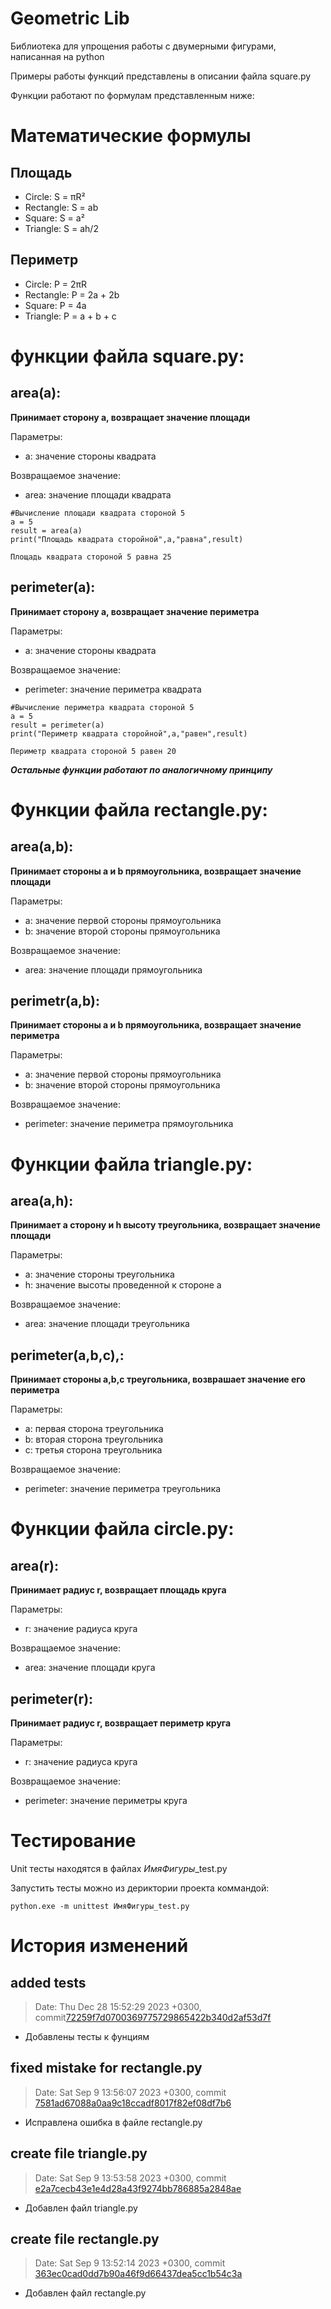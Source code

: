 # **Geometric Lib**
Библиотека для упрощения работы с двумерными фигурами, написанная на python

Примеры работы функций представлены в описании файла square.py

Функции работают по формулам представленным ниже:
# Математические формулы
## Площадь
- Circle: S = πR²
- Rectangle: S = ab
- Square: S = a²
- Triangle: S = ah/2

## Периметр
- Circle: P = 2πR
- Rectangle: P = 2a + 2b
- Square: P = 4a
- Triangle: P = a + b + c
# функции файла square.py:
## area(a):
**Принимает сторону а, возвращает значение площади**

Параметры:
- a: значение стороны квадрата

Возвращаемое значение:
- area: значение площади квадрата
```
#Вычисление площади квадрата стороной 5
a = 5
result = area(a)
print("Площадь квадрата сторойной",a,"равна",result)
```
```
Площадь квадрата стороной 5 равна 25
```
## perimeter(a):
**Принимает сторону a, возвращает значение периметра**

Параметры:
- a: значение стороны квадрата

Возвращаемое значение:
- perimeter: значение периметра квадрата
```
#Вычисление периметра квадрата стороной 5
a = 5
result = perimeter(a)
print("Периметр квадрата сторойной",a,"равен",result)
```
```
Периметр квадрата стороной 5 равен 20
```
***Остальные функции работают по аналогичному принципу***
# Функции файла rectangle.py:
## area(a,b):
**Принимает стороны a и b прямоугольника, возвращает значение площади**

Параметры:
- a: значение первой стороны прямоугольника
- b: значение второй стороны прямоугольника

Возвращаемое значение:
- area: значение площади прямоугольника
## perimetr(a,b):
**Принимает стороны a и b прямоугольника, возвращает значение периметра**

Параметры:
- a: значение первой стороны прямоугольника
- b: значение второй стороны прямоугольника

Возвращаемое значение:
- perimeter: значение периметра прямоугольника
# Функции файла triangle.py:
## area(a,h):
**Принимает a сторону и h высоту треугольника, возвращает значение площади**

Параметры:
- a: значение стороны треугольника
- h: значение высоты проведенной к стороне a

Возвращаемое значение:
- area: значение площади треугольника
## perimeter(a,b,c),:
**Принимает стороны a,b,c треугольника, возврашает значение его периметра**

Параметры:
- a: первая сторона треугольника
- b: вторая сторона треугольника
- c: третья сторона треугольника

Возвращаемое значение:
- perimeter: значение периметра треугольника
# Функции файла circle.py:
## area(r):
**Принимает радиус r, возвращает площадь круга**

Параметры:
- r: значение радиуса круга

Возвращаемое значение:
- area: значение площади круга

## perimeter(r):
**Принимает радиус r, возвращает периметр круга**

Параметры:
- r: значение радиуса круга

Возвращаемое значение:
- perimeter: значение периметры круга

# Тестирование
Unit тесты находятся в файлах *ИмяФигуры*_test.py

Запустить тесты можно из дериктории проекта коммандой:
```
python.exe -m unittest ИмяФигуры_test.py
```

# История изменений

## added tests
>Date:   Thu Dec 28 15:52:29 2023 +0300, commit[72259f7d0700369775729865422b340d2af53d7f](https://github.com/TFS11/geometric_lib/commit/72259f7d0700369775729865422b340d2af53d7f)
- Добавлены тесты к фунциям
## fixed mistake for rectangle.py
> Date:   Sat Sep 9 13:56:07 2023 +0300, commit [7581ad67088a0aa9c18ccadf8017f82ef08df7b6](https://github.com/TFS11/geometric_lib/commit/7581ad67088a0aa9c18ccadf8017f82ef08df7b6)
- Исправлена ошибка в файле rectangle.py
## create file triangle.py 
>Date:   Sat Sep 9 13:53:58 2023 +0300, commit [e2a7cecb43e1e4d28a43f9274bb786885a2848ae](https://github.com/TFS11/geometric_lib/commit/e2a7cecb43e1e4d28a43f9274bb786885a2848ae)
- Добавлен файл triangle.py
## create file rectangle.py
>Date:   Sat Sep 9 13:52:14 2023 +0300, commit [363ec0cad0dd7b90a46f9d66437dea5cc1b54c3a](https://github.com/TFS11/geometric_lib/commit/363ec0cad0dd7b90a46f9d66437dea5cc1b54c3a)
- Добавлен файл rectangle.py


